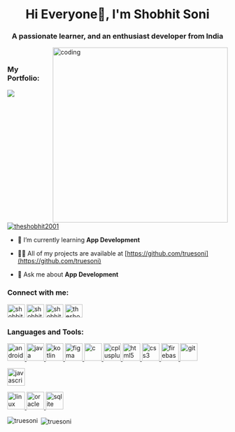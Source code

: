 <h1 align="center">Hi Everyone👋, I'm Shobhit Soni</h1>
<h3 align="center">A passionate learner, and an enthusiast developer from India</h3>
<img align="right" alt="coding" width="400" src="https://camo.githubusercontent.com/5ddf73ad3a205111cf8c686f687fc216c2946a75005718c8da5b837ad9de78c9/68747470733a2f2f7468756d62732e6766796361742e636f6d2f4576696c4e657874446576696c666973682d736d616c6c2e676966">

<br>

### **My Portfolio**:

<a href="https://truesoni.github.io/"><img src="https://img.shields.io/badge/Portfolio-%23000000.svg?style=for-the-badge&logo=Firefox&style=flat&logoColor=#FF7139"/></a>


<p align="left"> <a href="https://twitter.com/theshobhit2001" target="blank"><img src="https://img.shields.io/twitter/follow/theshobhit2001?logo=twitter&style=for-the-badge" alt="theshobhit2001" /></a> </p>


- 🌱 I’m currently learning **App Development**

- 👨‍💻 All of my projects are available at [https://github.com/truesoni](https://github.com/truesoni)

- 💬 Ask me about **App Development**


<h3 align="left">Connect with me:</h3>
<p align="left">
<a href="https://linkedin.com/in/shobhit-soni/" target="blank"><img align="center" src="https://www.vectorlogo.zone/logos/linkedin/linkedin-tile.svg" alt="shobhit soni" height="30" width="40" /></a>
<a href="https://www.hackerrank.com/shobhit_ind" target="blank"><img align="center" src="https://upload.vectorlogo.zone/logos/hackerrank/images/7f113bba-8436-47a5-9982-af0bc4c02a8e.svg" alt="shobhit_ind" height="30" width="40" /></a>
<a href="https://www.leetcode.com/shobhit_ind" target="blank"><img align="center" src="https://upload.wikimedia.org/wikipedia/commons/a/ab/LeetCode_logo_white_no_text.svg" alt="shobhit_ind" height="30" width="40" /></a>
<a href="https://twitter.com/theshobhit2001" target="blank"><img align="center" src="https://www.vectorlogo.zone/logos/twitter/twitter-official.svg" alt="theshobhit2001" height="30" width="40" /></a>

</p>

<h3 align="left">Languages and Tools:</h3>
<p align="left"> 
  <a href="https://developer.android.com" target="_blank" rel="noreferrer"> <img src="https://www.vectorlogo.zone/logos/android/android-official.svg" alt="android" width="40" height="40"/> </a>
  <a href="https://www.java.com" target="_blank" rel="noreferrer"> <img src="https://www.vectorlogo.zone/logos/java/java-icon.svg" alt="java" width="40" height="40"/> </a>
  <a href="https://kotlinlang.org" target="_blank" rel="noreferrer"> <img src="https://www.vectorlogo.zone/logos/kotlinlang/kotlinlang-icon.svg" alt="kotlin" width="40" height="40"/> </a> 
  <a href="https://www.figma.com/" target="_blank" rel="noreferrer"> <img src="https://www.vectorlogo.zone/logos/figma/figma-icon.svg" alt="figma" width="40" height="40"/> </a> 
  <a href="https://www.cprogramming.com/" target="_blank" rel="noreferrer"> <img src="https://encrypted-tbn0.gstatic.com/images?q=tbn:ANd9GcSo84LEGmWSaaIyqtCbihVE-5zI7Fg0P3qkPgDqiueF&s" alt="c" width="40" height="40"/> </a>
  <a href="https://www.w3schools.com/cpp/" target="_blank" rel="noreferrer"> <img src="https://fresheropenings.com/wp-content/uploads/2021/04/Free-C-Certification-Course.png" alt="cplusplus" width="40" height="40"/> </a>
  <a href="https://www.w3.org/html/" target="_blank" rel="noreferrer"> <img src="https://www.vectorlogo.zone/logos/w3_html5/w3_html5-icon.svg" alt="html5" width="40" height="40"/> </a>
  <a href="https://www.w3schools.com/css/" target="_blank" rel="noreferrer"> <img src="https://www.vectorlogo.zone/logos/w3_css/w3_css-official.svg" alt="css3" width="40" height="40"/> </a>
  <a href="https://firebase.google.com/" target="_blank" rel="noreferrer"> <img src="https://www.vectorlogo.zone/logos/firebase/firebase-icon.svg" alt="firebase" width="40" height="40"/> </a>
  <a href="https://git-scm.com/" target="_blank" rel="noreferrer"> <img src="https://www.vectorlogo.zone/logos/git-scm/git-scm-icon.svg" alt="git" width="40" height="40"/> </a>
    
<a href="https://developer.mozilla.org/en-US/docs/Web/JavaScript" target="_blank" rel="noreferrer"> <img src="https://www.vectorlogo.zone/logos/javascript/javascript-icon.svg" alt="javascript" width="40" height="40"/> </a> 

<a href="https://www.linux.org/" target="_blank" rel="noreferrer"> <img src="https://www.vectorlogo.zone/logos/linux/linux-icon.svg" alt="linux" width="40" height="40"/> </a>
<a href="https://www.oracle.com/" target="_blank" rel="noreferrer"> <img src="https://www.vectorlogo.zone/logos/oracle/oracle-ar21.svg" alt="oracle" width="40" height="40"/> </a> 
<a href="https://www.sqlite.org/" target="_blank" rel="noreferrer"> <img src="https://www.vectorlogo.zone/logos/sqlite/sqlite-icon.svg" alt="sqlite" width="40" height="40"/> </a> </p>



<p><img align="left" src="https://github-readme-stats-sigma-five.vercel.app/api/top-langs?username=truesoni&show_icons=true&locale=en&layout=compact" alt="truesoni" /></p>

<p>&nbsp;<img align="center" src="https://github-readme-stats-sigma-five.vercel.app/api?username=truesoni&show_icons=true&locale=en" alt="truesoni" /></p>

<p></p>
